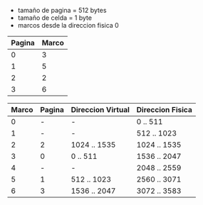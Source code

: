 - tamaño de pagina = 512 bytes
- tamaño de celda = 1 byte
- marcos desde la direccion fisica 0

| Pagina | Marco |
| ------ | ----- |
| 0      | 3     |
| 1      | 5     |
| 2      | 2     |
| 3      | 6     |

| **Marco** | **Pagina** | **Direccion Virtual** | **Direccion Fisica** |
| --------- | ---------- | --------------------- | -------------------- |
| 0         | -          | -                     | 0 .. 511             |
| 1         | -          | -                     | 512 .. 1023          |
| 2         | 2          | 1024 .. 1535          | 1024 .. 1535         |
| 3         | 0          | 0 .. 511              | 1536 .. 2047         |
| 4         | -          | -                     | 2048 .. 2559         |
| 5         | 1          | 512 .. 1023           | 2560 .. 3071         |
| 6         | 3          | 1536 .. 2047          | 3072 .. 3583         |
